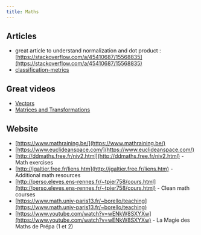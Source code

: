 ```yaml
---
title: Maths
---
```


## Articles

- great article to understand normalization and dot product : [https://stackoverflow.com/a/45410687/15568835](https://stackoverflow.com/a/45410687/15568835)
- [classification-metrics](https://kobia.fr/category/classification-metrics/)

## Great videos

- [Vectors](https://www.youtube.com/watch?v=Ej3ZVxljJfo)
- [Matrices and Transformations](https://www.youtube.com/watch?v=HgQzOmnBGCo)

## Website

- [https://www.mathraining.be/](https://www.mathraining.be/)
- [https://www.euclideanspace.com/](https://www.euclideanspace.com/)
- [http://ddmaths.free.fr/niv2.html](http://ddmaths.free.fr/niv2.html) - Math exercises
- [http://jgaltier.free.fr/liens.htm](http://jgaltier.free.fr/liens.htm) - Additional math resources
- [http://perso.eleves.ens-rennes.fr/~tpier758/cours.html](http://perso.eleves.ens-rennes.fr/~tpier758/cours.html) - Clean math courses
- [https://www.math.univ-paris13.fr/~borello/teaching](https://www.math.univ-paris13.fr/~borello/teaching)
- [https://www.youtube.com/watch?v=wENkW8SXYXw](https://www.youtube.com/watch?v=wENkW8SXYXw) - La Magie des Maths de Prépa (1 et 2)
